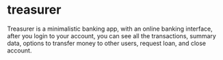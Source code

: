 # treasurer
Treasurer is a minimalistic banking app, with an online banking interface, after you login to your account, you can see all the transactions, summary data, options to transfer money to other users, request loan, and close account.
